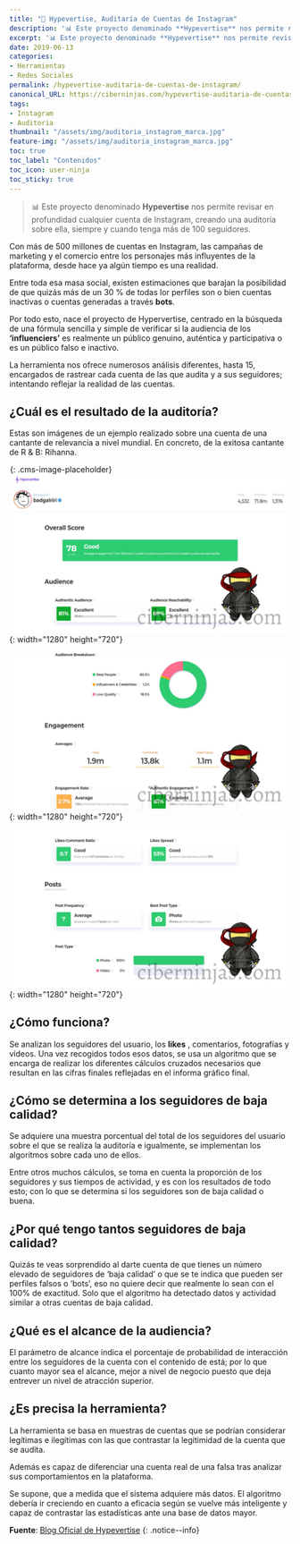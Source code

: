 ```yaml
---
title: "🔨 Hypevertise, Auditaría de Cuentas de Instagram"
description: '📊 Este proyecto denominado **Hypevertise** nos permite revisar en profundidad cualquier cuenta de Instagram, creando una auditoría sobre ella, siempre y cuando tenga más de 100 seguidores.'
excerpt: '📊 Este proyecto denominado **Hypevertise** nos permite revisar en profundidad cualquier cuenta de Instagram, creando una auditoría sobre ella, siempre y cuando tenga más de 100 seguidores.'
date: 2019-06-13
categories:
- Herramientas
- Redes Sociales
permalink: /hypevertise-auditaria-de-cuentas-de-instagram/
canonical_URL: https://ciberninjas.com/hypevertise-auditaria-de-cuentas-de-instagram/
tags:
- Instagram
- Auditoría
thumbnail: "/assets/img/auditoria_instagram_marca.jpg"
feature-img: "/assets/img/auditoria_instagram_marca.jpg"
toc: true
toc_label: "Contenidos"
toc_icon: user-ninja
toc_sticky: true
---
```


> 📊 Este proyecto denominado **Hypevertise** nos permite revisar en profundidad cualquier cuenta de Instagram, creando una auditor&iacute;a sobre ella, siempre y cuando tenga m&aacute;s de 100 seguidores.

Con m&aacute;s de 500 millones de cuentas en Instagram, las campa&ntilde;as de marketing y el comercio entre los personajes m&aacute;s influyentes de la plataforma, desde hace ya alg&uacute;n tiempo es una realidad.

Entre toda esa masa social, existen estimaciones que barajan la posibilidad de que quiz&aacute;s m&aacute;s de un 30 % de todas lor perfiles son o bien cuentas inactivas o cuentas generadas a trav&eacute;s **bots**.

Por todo esto, nace el proyecto de Hypervertise, centrado en la b&uacute;squeda de una f&oacute;rmula sencilla y simple de verificar si la audiencia de los **‘influenciers’** es realmente un p&uacute;blico genuino, aut&eacute;ntica y participativa o es un p&uacute;blico falso e inactivo.

La herramienta nos ofrece numerosos an&aacute;lisis diferentes, hasta 15, encargados de rastrear cada cuenta de las que audita y a sus seguidores; intentando reflejar la realidad de las cuentas.

## &iquest;Cu&aacute;l es el resultado de la auditor&iacute;a?

Estas son im&aacute;genes de un ejemplo realizado sobre una cuenta de una cantante de relevancia a nivel mundial. En concreto, de la exitosa cantante de R & B: Rihanna.

![](data:image/png;base64,iVBORw0KGgoAAAANSUhEUgAAAAEAAAABCAYAAAAfFcSJAAAADUlEQVQYV2P4////fwAJ+wP9BUNFygAAAABJRU5ErkJggg==){: .cms-image-placeholder}![Resultados de auditor&amp;iacute;a creada sobre una cuenta de relevancia, visto en Ciberninjas](/assets/img/auditoria_1_marca.jpg "Resultados de auditor&amp;iacute;a creada sobre una cuenta de relevancia, visto en Ciberninjas"){: width="1280" height="720"}

![Resultados gr&amp;aacute;ficos generados de una auditor&amp;iacute;a en una cuenta de millones de usuarios, visto en Ciberninjas](/assets/img/auditoria_2_marca.jpg "Resultados gr&amp;aacute;ficos generados de una auditor&amp;iacute;a en una cuenta de millones de usuarios, visto en Ciberninjas"){: width="1280" height="720"}

![Auditor&amp;iacute;a ejecutada en una importante cuenta de Instagram, visto en Ciberninjas](/assets/img/auditoria_3_marca.jpg "Auditor&amp;iacute;a ejecutada en una importante cuenta de Instagram, visto en Ciberninjas"){: width="1280" height="720"}

## &iquest;C&oacute;mo funciona?

Se analizan los seguidores del usuario, los **likes** , comentarios, fotograf&iacute;as y v&iacute;deos. Una vez recogidos todos esos datos, se usa un algoritmo que se encarga de realizar los diferentes c&aacute;lculos cruzados necesarios que resultan en las cifras finales reflejadas en el informa gr&aacute;fico final.

## &iquest;C&oacute;mo se determina a los seguidores de baja calidad?

Se adquiere una muestra porcentual del total de los seguidores del usuario sobre el que se realiza la auditor&iacute;a e igualmente, se implementan los algoritmos sobre cada uno de ellos.

Entre otros muchos c&aacute;lculos, se toma en cuenta la proporci&oacute;n de los seguidores y sus tiempos de actividad, y es con los resultados de todo esto; con lo que se determina si los seguidores son de baja calidad o buena.

## &iquest;Por qu&eacute; tengo tantos seguidores de baja calidad?

Quiz&aacute;s te veas sorprendido al darte cuenta de que tienes un n&uacute;mero elevado de seguidores de ‘baja calidad’ o que se te indica que pueden ser perfiles falsos o ‘bots’, eso no quiere decir que realmente lo sean con el 100% de exactitud. Solo que el algoritmo ha detectado datos y actividad similar a otras cuentas de baja calidad.

## &iquest;Qu&eacute; es el alcance de la audiencia?

El par&aacute;metro de alcance indica el porcentaje de probabilidad de interacci&oacute;n entre los seguidores de la cuenta con el contenido de est&aacute;; por lo que cuanto mayor sea el alcance, mejor a nivel de negocio puesto que deja entrever un nivel de atracci&oacute;n superior.

## &iquest;Es precisa la herramienta?

La herramienta se basa en muestras de cuentas que se podr&iacute;an considerar leg&iacute;timas e ileg&iacute;timas con las que contrastar la legitimidad de la cuenta que se audita.

Adem&aacute;s es capaz de diferenciar una cuenta real de una falsa tras analizar sus comportamientos en la plataforma.

Se supone, que a medida que el sistema adquiere m&aacute;s datos. El algoritmo deber&iacute;a ir creciendo en cuanto a eficacia seg&uacute;n se vuelve m&aacute;s inteligente y capaz de contrastar las estad&iacute;sticas ante una base de datos mayor.

**Fuente**\: [Blog Oficial de Hypevertise](https://kutt.it/instagram_auditoria)
{: .notice--info}